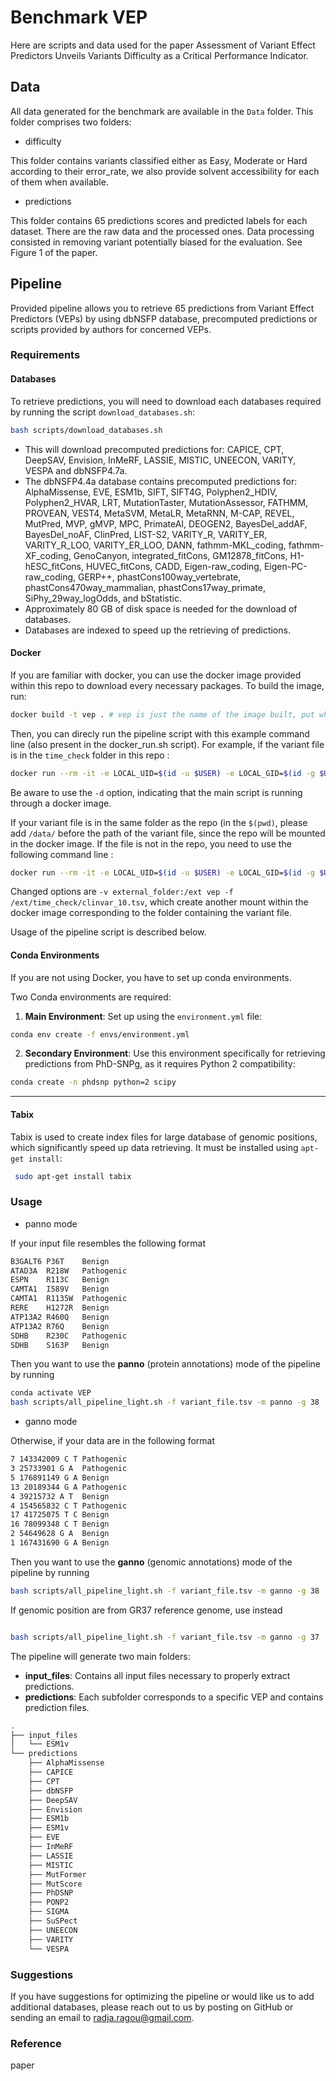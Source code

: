 # Benchmark VEP
Here are scripts and data used for the paper Assessment of Variant Effect Predictors Unveils Variants Difficulty as a Critical Performance Indicator. 

## Data
All data generated for the benchmark are available in the `Data` folder. This folder comprises two folders:
- difficulty
  
This folder contains variants classified either as Easy, Moderate or Hard according to their error_rate, we also provide solvent accessibility for each of them when available. 
- predictions
  
This folder contains 65 predictions scores and predicted labels for each dataset. There are the raw data and the processed ones. Data processing consisted in removing variant potentially biased for the evaluation. See Figure 1 of the paper.

## Pipeline
Provided pipeline allows you to retrieve 65 predictions from Variant Effect Predictors (VEPs) by using dbNSFP database, precomputed predictions or scripts provided by authors for concerned VEPs.

### Requirements

#### Databases

To retrieve predictions, you will need to download each databases required by running the script `download_databases.sh`:

```bash
bash scripts/download_databases.sh
```

- This will download precomputed predictions for: CAPICE, CPT, DeepSAV, Envision, InMeRF, LASSIE, MISTIC, UNEECON, VARITY, VESPA and dbNSFP4.7a.
- The dbNSFP4.4a database contains precomputed predictions for: AlphaMissense, EVE, ESM1b, SIFT, SIFT4G, Polyphen2_HDIV, Polyphen2_HVAR, LRT, MutationTaster, MutationAssessor, FATHMM, PROVEAN, VEST4, MetaSVM, MetaLR, MetaRNN, M-CAP, REVEL, MutPred, MVP, gMVP, MPC, PrimateAI, DEOGEN2, BayesDel_addAF, BayesDel_noAF, ClinPred, LIST-S2, VARITY_R, VARITY_ER, VARITY_R_LOO, VARITY_ER_LOO, DANN, fathmm-MKL_coding, fathmm-XF_coding, GenoCanyon, integrated_fitCons, GM12878_fitCons, H1-hESC_fitCons, HUVEC_fitCons, CADD, Eigen-raw_coding, Eigen-PC-raw_coding, GERP++, phastCons100way_vertebrate, phastCons470way_mammalian, phastCons17way_primate, SiPhy_29way_logOdds, and bStatistic.
- Approximately 80 GB of disk space is needed for the download of databases.
- Databases are indexed to speed up the retrieving of predictions.

#### Docker
If you are familiar with docker, you can use the docker image provided within this repo to download every necessary packages. To build the image, run:
   
```bash
docker build -t vep . # vep is just the name of the image built, put whatever you want
```

Then, you can direcly run the pipeline script with this example command line (also present in the docker_run.sh script). For example, if the variant file is in the `time_check` folder in this repo :

   
```bash
docker run --rm -it -e LOCAL_UID=$(id -u $USER) -e LOCAL_GID=$(id -g $USER) -v $(pwd):/data  vep -f /data/time_check/clinvar_10.tsv -m panno -g 38 -n clinvar_10_final -d
```

Be aware to use the `-d` option, indicating that the main script is running through a docker image. 

If your variant file is in the same folder as the repo (in the `$(pwd)`, please add `/data/` before the path of the variant file, since the repo will be mounted in the docker image. If the file is not in the repo, you need to use the following command line : 

```bash
docker run --rm -it -e LOCAL_UID=$(id -u $USER) -e LOCAL_GID=$(id -g $USER) -v $(pwd):/data -v /path/to/external_folder:/ext vep -f /ext/time_check/clinvar_10.tsv -m panno -g 38 -n clinvar_10_final -d
```
Changed options are `-v external_folder:/ext vep -f /ext/time_check/clinvar_10.tsv`, which create another mount within the docker image corresponding to the folder containing the variant file. 

Usage of the pipeline script is described below. 

#### Conda Environments
If you are not using Docker, you have to set up conda environments.

Two Conda environments are required:
1. **Main Environment**: Set up using the `environment.yml` file:
   
```bash
conda env create -f envs/environment.yml
```

2. **Secondary Environment**: Use this environment specifically for retrieving predictions from PhD-SNPg, as it requires Python 2 compatibility:
   
```bash
conda create -n phdsnp python=2 scipy
```

---

#### Tabix
Tabix is used to create index files for large database of genomic positions, which significantly speed up data retrieving. It must be installed using `apt-get install`:
```bash
 sudo apt-get install tabix
```

### Usage

* panno mode
  
If your input file resembles the following format

```bash
B3GALT6 P36T    Benign
ATAD3A  R218W   Pathogenic
ESPN    R113C   Benign
CAMTA1  I589V   Benign
CAMTA1  R1135W  Pathogenic
RERE    H1272R  Benign
ATP13A2 R460Q   Benign
ATP13A2 R76Q    Benign
SDHB    R230C   Pathogenic
SDHB    S163P   Benign
```

Then you want to use the **panno** (protein annotations) mode of the pipeline by running 

```bash
conda activate VEP
bash scripts/all_pipeline_light.sh -f variant_file.tsv -m panno -g 38
```
* ganno mode

Otherwise, if your data are in the following format

```bash
7 143342009 C T Pathogenic
3 25733901 G A  Pathogenic
5 176891149 G A Benign
13 20189344 G A Pathogenic
4 39215732 A T  Benign
4 154565832 C T Pathogenic
17 41725075 T C Benign
16 78099348 C T Benign
2 54649628 G A  Benign
1 167431690 G A Benign
```
Then you want to use the **ganno** (genomic annotations) mode of the pipeline by running 

```bash
bash scripts/all_pipeline_light.sh -f variant_file.tsv -m ganno -g 38
```
If genomic position are from GR37 reference genome, use instead
```bash

bash scripts/all_pipeline_light.sh -f variant_file.tsv -m ganno -g 37
```


The pipeline will generate two main folders:
- **input_files**: Contains all input files necessary to properly extract predictions.
- **predictions**: Each subfolder corresponds to a specific VEP and contains prediction files.
```bash
.
├── input_files
│   └── ESM1v
└── predictions
    ├── AlphaMissense
    ├── CAPICE
    ├── CPT
    ├── dbNSFP
    ├── DeepSAV
    ├── Envision
    ├── ESM1b
    ├── ESM1v
    ├── EVE
    ├── InMeRF
    ├── LASSIE
    ├── MISTIC
    ├── MutFormer
    ├── MutScore
    ├── PhDSNP
    ├── PONP2
    ├── SIGMA
    ├── SuSPect
    ├── UNEECON
    ├── VARITY
    └── VESPA
```


### Suggestions
If you have suggestions for optimizing the pipeline or would like us to add additional databases, please reach out to us by posting on GitHub or sending an email to radja.ragou@gmail.com.

### Reference
paper

